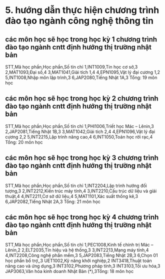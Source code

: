 # 5. hướng dẫn thực hiện chương trình đào tạo ngành công nghệ thông tin
## các môn học sẽ học trong học kỳ 1 chương trình đào tạo ngành cntt định hướng thị trường nhật bản
STT,Mã học phần,Học phần,Số tín chỉ
1,INT1009,Tin học cơ sở,3
2,MAT1093,Đại số,4
3,MAT1041,Giải tích 1,4
4,EPN1095,Vật lý đại cương 1,2
5,INT1008,Nhập môn lập trình,3
6,JAP2080,Tiếng Nhật 1A,3
Tổng: 19 môn học
## các môn học sẽ học trong học kỳ 2 chương trình đào tạo ngành cntt định hướng thị trường nhật bản
STT,Mã học phần,Học phần,Số tín chỉ
1,PHI1006,Triết học Mác – Lênin,3
2,JAP2081,Tiếng Nhật 1B,3
3,MAT1042,Giải tích 2,4
4,EPN1096,Vật lý đại cương 2,2
5,INT2215,Lập trình nâng cao,4
6,INT1050,Toán học rời rạc,4
Tổng: 20 môn học
## các môn học sẽ học trong học kỳ 3 chương trình đào tạo ngành cntt định hướng thị trường nhật bản
STT,Mã học phần,Học phần,Số tín chỉ
1,INT2204,Lập trình hướng đối tượng,3
2,INT2212,Kiến trúc máy tính,4
3,INT2210,Cấu trúc dữ liệu và giải thuật,4
4,INT2211,Cơ sở dữ liệu,4
5,MAT1101,Xác suất thống kê,3
6,JAP2082,Tiếng Nhật 2A,3
Tổng: 21 môn học
## các môn học sẽ học trong học kỳ 4 chương trình đào tạo ngành cntt định hướng thị trường nhật bản
STT,Mã học phần,Học phần,Số tín chỉ
1,PEC1008,Kinh tế chính trị Mác – Lênin,2
2,ELT2035,Tín hiệu và hệ thống,3
3,INT2213,Mạng máy tính,4
4,INT2208,Công nghệ phần mềm,3
5,JAP2083,Tiếng Nhật 2B,3
6,Chọn 01 học phần bổ trợ,,3
UET1002,Kỹ năng khởi nghiệp,2
INT3418,Thuật toán nâng cao và ứng dụng,3
INT3102,Phương pháp tính,3
INT3103,Tối ưu hóa,3
JAP3063,Văn hóa kinh doanh Nhật Bản (*),3Tổng: 18 môn học
